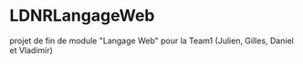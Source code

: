 # LDNRLangageWeb
projet de fin de module "Langage Web" pour la Team1 (Julien, Gilles, Daniel et Vladimir)
